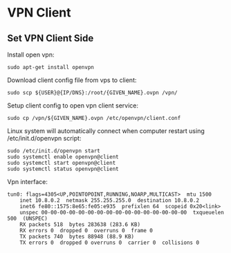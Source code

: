 # VPN Client
## Set VPN Client Side
Install open vpn:
```
sudo apt-get install openvpn
```

Download client config file from vps to client:
```
sudo scp ${USER}@{IP/DNS}:/root/{GIVEN_NAME}.ovpn /vpn/
```

Setup client config to open vpn client service:
```
sudo cp /vpn/${GIVEN_NAME}.ovpn /etc/openvpn/client.conf
```

Linux system will automatically connect when computer restart using /etc/init.d/openvpn script:
```
sudo /etc/init.d/openvpn start
sudo systemctl enable openvpn@client
sudo systemctl start openvpn@client
sudo systemctl status openvpn@client
```

Vpn interface:
```
tun0: flags=4305<UP,POINTOPOINT,RUNNING,NOARP,MULTICAST>  mtu 1500
    inet 10.8.0.2  netmask 255.255.255.0  destination 10.8.0.2
    inet6 fe80::1575:8e65:fe05:e935  prefixlen 64  scopeid 0x20<link>
    unspec 00-00-00-00-00-00-00-00-00-00-00-00-00-00-00-00  txqueuelen 500  (UNSPEC)
    RX packets 518  bytes 283638 (283.6 KB)
    RX errors 0  dropped 0  overruns 0  frame 0
    TX packets 740  bytes 88948 (88.9 KB)
    TX errors 0  dropped 0 overruns 0  carrier 0  collisions 0
```
